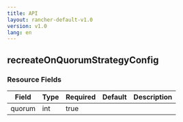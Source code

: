 ```yaml
---
title: API
layout: rancher-default-v1.0
version: v1.0
lang: en
---
```


## recreateOnQuorumStrategyConfig





### Resource Fields

Field | Type | Required | Default | Description
---|---|---|---|---
quorum | int | true |  | 

